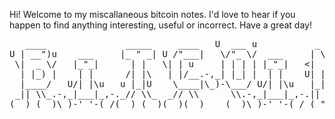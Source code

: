 Hi! Welcome to my miscallaneous bitcoin notes. I'd love to hear if you happen
to find anything interesting, useful or incorrect. Have a great day!

<pre>
   ____               _____     ____   U  ___ u           _   _
U | __")u    ___     |_ " _| U /"___|   \/"_ \/  ___     | \ |"|
 \|  _ \/   |_"_|      | |   \| | u     | | | | |_"_|   <|  \| |>
  | |_) |    | |      /| |\   | |/__.-,_| |_| |  | |    U| |\  |u
  |____/   U/| |\u   u |_|U    \____|\_)-\___/ U/| |\u   |_| \_|
 _|| \\_.-,_|___|_,-._// \\_  _// \\      \\.-,_|___|_,-.||   \\,-.
(__) (__)\_)-' '-(_/(__) (__)(__)(__)    (__)\_)-' '-(_/ (_")  (_/
</pre>
